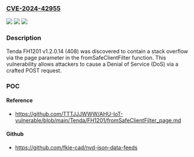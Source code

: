### [CVE-2024-42955](https://cve.mitre.org/cgi-bin/cvename.cgi?name=CVE-2024-42955)
![](https://img.shields.io/static/v1?label=Product&message=n%2Fa&color=blue)
![](https://img.shields.io/static/v1?label=Version&message=n%2Fa&color=blue)
![](https://img.shields.io/static/v1?label=Vulnerability&message=n%2Fa&color=brighgreen)

### Description

Tenda FH1201 v1.2.0.14 (408) was discovered to contain a stack overflow via the page parameter in the fromSafeClientFilter function. This vulnerability allows attackers to cause a Denial of Service (DoS) via a crafted POST request.

### POC

#### Reference
- https://github.com/TTTJJJWWW/AHU-IoT-vulnerable/blob/main/Tenda/FH1201/fromSafeClientFilter_page.md

#### Github
- https://github.com/fkie-cad/nvd-json-data-feeds

